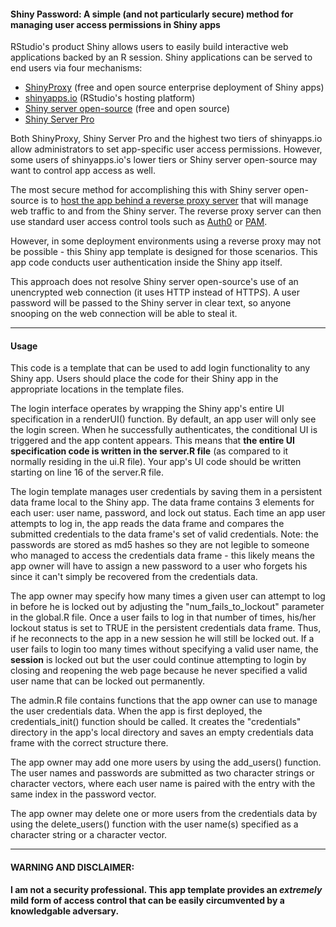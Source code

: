 #### **Shiny Password: A simple (and not particularly secure) method for managing user access permissions in Shiny apps**


RStudio's product Shiny allows users to easily build interactive web applications backed by an R session. Shiny applications can be served to end users via four mechanisms:

- [ShinyProxy](https://www.shinyproxy.io/) (free and open source enterprise deployment of Shiny apps)
- [shinyapps.io](http://www.shinyapps.io/) (RStudio's hosting platform)
- [Shiny server open-source](https://www.rstudio.com/products/shiny/download-server/) (free and open source)
- [Shiny Server Pro](https://www.rstudio.com/products/shiny-server-pro/)


Both ShinyProxy, Shiny Server Pro and the highest two tiers of shinyapps.io allow administrators to set app-specific user access permissions. However, some users of shinyapps.io's lower tiers or Shiny server open-source may want to control app access as well.


The most secure method for accomplishing this with Shiny server open-source is to [host the app behind a reverse proxy server](https://support.rstudio.com/hc/en-us/articles/213733868-Running-Shiny-Server-with-a-Proxy) that will manage web traffic to and from the Shiny server. The reverse proxy server can then use standard user access control tools such as [Auth0](https://auth0.com/blog/2015/09/24/adding-authentication-to-shiny-open-source-edition/) or [PAM](https://en.wikipedia.org/wiki/Pluggable_authentication_module).


However, in some deployment environments using a reverse proxy may not be possible - this Shiny app template is designed for those scenarios. This app code conducts user authentication inside the Shiny app itself.


This approach does not resolve Shiny server open-source's use of an unencrypted web connection (it uses HTTP instead of HTTP*S*). A user password will be passed to the Shiny server in clear text, so anyone snooping on the web connection will be able to steal it.


***

#### **Usage**


This code is a template that can be used to add login functionality to any Shiny app. Users should place the code for their Shiny app in the appropriate locations in the template files.


The login interface operates by wrapping the Shiny app's entire UI specification in a renderUI() function. By default, an app user will only see the login screen. When he successfully authenticates, the conditional UI is triggered and the app content appears. This means that **the entire UI specification code is written in the server.R file** (as compared to it normally residing in the ui.R file). Your app's UI code should be written starting on line 16 of the server.R file.


The login template manages user credentials by saving them in a persistent data frame local to the Shiny app. The data frame contains 3 elements for each user: user name, password, and lock out status. Each time an app user attempts to log in, the app reads the data frame and compares the submitted credentials to the data frame's set of valid credentials. Note: the passwords are stored as md5 hashes so they are not legible to someone who managed to access the credentials data frame - this likely means the app owner will have to assign a new password to a user who forgets his since it can't simply be recovered from the credentials data. 


The app owner may specify how many times a given user can attempt to log in before he is locked out by adjusting the "num_fails_to_lockout" parameter in the global.R file. Once a user fails to log in that number of times, his/her lockout status is set to TRUE in the persistent credentials data frame. Thus, if he reconnects to the app in a new session he will still be locked out. If a user fails to login too many times without specifying a valid user name, the **session** is locked out but the user could continue attempting to login by closing and reopening the web page because he never specified a valid user name that can be locked out permanently.


The admin.R file contains functions that the app owner can use to manage the user credentials data. When the app is first deployed, the credentials_init() function should be called. It creates the "credentials" directory in the app's local directory and saves an empty credentials data frame with the correct structure there.


The app owner may add one more users by using the add_users() function. The user names and passwords are submitted as two character strings or character vectors, where each user name is paired with the entry with the same index in the password vector.


The app owner may delete one or more users from the credentials data by using the delete_users() function with the user name(s) specified as a character string or a character vector.

***

#### **WARNING AND DISCLAIMER:**
**I am not a security professional. This app template provides an *extremely* mild form of access control that can be easily circumvented by a knowledgable adversary.**
